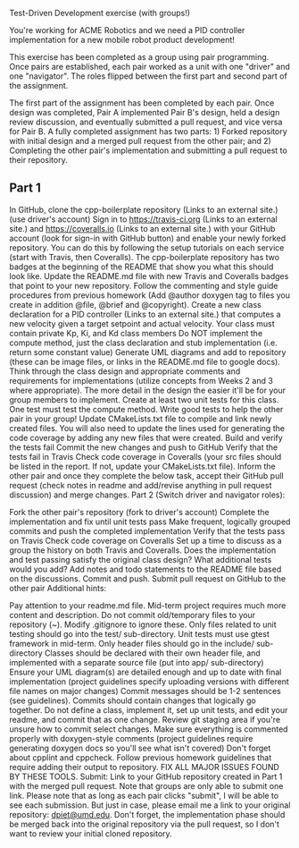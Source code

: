 Test-Driven Development exercise (with groups!)

You're working for ACME Robotics and we need a PID controller implementation for a new mobile robot product development!

This exercise has been completed as a group using pair programming. Once pairs are established, each pair worked as a unit with one "driver" and one "navigator". The roles flipped between the first part and second part of the assignment.

The first part of the assignment has been completed by each pair. Once design was completed, Pair A implemented Pair B's design, held a design review discussion, and eventually submitted a pull request, and vice versa for Pair B. A fully completed assignment has two parts: 1) Forked repository with initial design and a merged pull request from the other pair; and 2) Completing the other pair's implementation and submitting a pull request to their repository.

## Part 1

In GitHub, clone the cpp-boilerplate repository (Links to an external site.) (use driver's account)
Sign in to https://travis-ci.org (Links to an external site.) and https://coveralls.io (Links to an external site.) with your GitHub account (look for sign-in with GitHub button) and enable your newly forked repository. You can do this by following the setup tutorials on each service (start with Travis, then Coveralls). The cpp-boilerplate repository has two badges at the beginning of the README that show you what this should look like.
Update the README.md file with new Travis and Coveralls badges that point to your new repository.
Follow the commenting and style guide procedures from previous homework (Add @author doxygen tag to files you create in addition @file, @brief and @copyright).
Create a new class declaration for a PID controller (Links to an external site.) that computes a new velocity given a target setpoint and actual velocity.
Your class must contain private Kp, Ki, and Kd class members
Do NOT implement the compute method, just the class declaration and stub implementation (i.e. return some constant value)
Generate UML diagrams and add to repository (these can be image files, or links in the README.md file to google docs). Think through the class design and appropriate comments and requirements for implementations (utilize concepts from Weeks 2 and 3 where appropriate). The more detail in the design the easier it'll be for your group members to implement.
Create at least two unit tests for this class. One test must test the compute method. Write good tests to help the other pair in your group!
Update CMakeLists.txt file to compile and link newly created files. You will also need to update the lines used for generating the code coverage by adding any new files that were created.
Build and verify the tests fail
Commit the new changes and push to GitHub
Verify that the tests fail in Travis
Check code coverage in Coveralls (your src files should be listed in the report. If not, update your CMakeLists.txt file).
Inform the other pair and once they complete the below task, accept their GitHub pull request (check notes in readme and add/revise anything in pull request discussion) and merge changes.
Part 2 (Switch driver and navigator roles):

Fork the other pair's repository (fork to driver's account)
Complete the implementation and fix until unit tests pass
Make frequent, logically grouped commits and push the completed implementation 
Verify that the tests pass on Travis
Check code coverage on Coveralls
Set up a time to discuss as a group the history on both Travis and Coveralls. Does the implementation and test passing satisfy the original class design? What additional tests would you add?
Add notes and todo statements to the README file based on the discussions. Commit and push.
Submit pull request on GitHub to the other pair
Additional hints:

Pay attention to your readme.md file. Mid-term project requires much more content and description.
Do not commit old/temporary files to your repository (<filename>~). Modify .gitignore to ignore these.
Only files related to unit testing should go into the test/ sub-directory. Unit tests must use gtest framework in mid-term.
Only header files should go in the include/ sub-directory
Classes should be declared with their own header file, and implemented with a separate source file (put into app/ sub-directory)
Ensure your UML diagram(s) are detailed enough and up to date with final implementation (project guidelines specify uploading versions with different file names on major changes)
Commit messages should be 1-2 sentences (see guidelines). Commits should contain changes that logically go together. Do not define a class, implement it, set up unit tests, and edit your readme, and commit that as one change. Review git staging area if you're unsure how to commit select changes.
Make sure everything is commented properly with doxygen-style comments (project guidelines require generating doxygen docs so you'll see what isn't covered)
Don't forget about cpplint and cppcheck. Follow previous homework guidelines that require adding their output to repository. FIX ALL MAJOR ISSUES FOUND BY THESE TOOLS.
Submit: Link to your GitHub repository created in Part 1 with the merged pull request. Note that groups are only able to submit one link. Please note that as long as each pair clicks "submit", I will be able to see each submission. But just in case, please email me a link to your original repository: dpiet@umd.edu. Don't forget, the implementation phase should be merged back into the original repository via the pull request, so I don't want to review your initial cloned repository.

